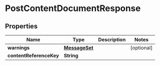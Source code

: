 
# PostContentDocumentResponse

## Properties
Name | Type | Description | Notes
------------ | ------------- | ------------- | -------------
**warnings** | [**MessageSet**](MessageSet.md) |  |  [optional]
**contentReferenceKey** | **String** |  | 




